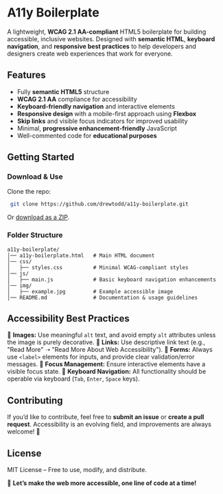 # A11y Boilerplate

A lightweight, **WCAG 2.1 AA-compliant** HTML5 boilerplate for building accessible, inclusive websites. Designed with **semantic HTML**, **keyboard navigation**, and **responsive best practices** to help developers and designers create web experiences that work for everyone.

## Features
- Fully **semantic HTML5** structure
- **WCAG 2.1 AA** compliance for accessibility
- **Keyboard-friendly navigation** and interactive elements
- **Responsive design** with a mobile-first approach using **Flexbox**
- **Skip links** and visible focus indicators for improved usability
- Minimal, **progressive enhancement-friendly** JavaScript
- Well-commented code for **educational purposes**

## Getting Started
### Download & Use
Clone the repo:
```sh
 git clone https://github.com/drewtodd/a11y-boilerplate.git
```

Or [download as a ZIP](https://github.com/drewtodd/a11y-boilerplate/archive/refs/heads/main.zip).

### Folder Structure
```
a11y-boilerplate/
│── a11y-boilerplate.html   # Main HTML document
│── css/
│   ├── styles.css          # Minimal WCAG-compliant styles
│── js/
│   ├── main.js             # Basic keyboard navigation enhancements
│── img/
│   ├── example.jpg         # Example accessible image
│── README.md               # Documentation & usage guidelines
```

## Accessibility Best Practices
📌 **Images:** Use meaningful `alt` text, and avoid empty `alt` attributes unless the image is purely decorative.
📌 **Links:** Use descriptive link text (e.g., "Read More" ➝ "Read More About Web Accessibility").
📌 **Forms:** Always use `<label>` elements for inputs, and provide clear validation/error messages.
📌 **Focus Management:** Ensure interactive elements have a visible focus state.
📌 **Keyboard Navigation:** All functionality should be operable via keyboard (`Tab`, `Enter`, `Space` keys).

## Contributing
If you’d like to contribute, feel free to **submit an issue** or **create a pull request**. Accessibility is an evolving field, and improvements are always welcome! 🎉

## License
MIT License – Free to use, modify, and distribute.

🚀 **Let’s make the web more accessible, one line of code at a time!**

